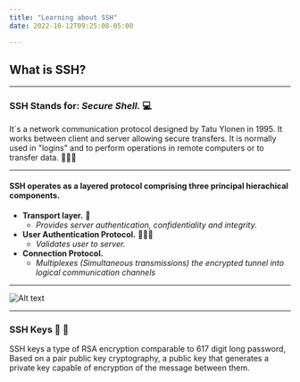 ```yaml
---
title: "Learning about SSH"
date: 2022-10-12T09:25:08-05:00

---
```


## What is SSH?
--------------------------------------



### SSH Stands for: *Secure Shell.* 💻

It´s a network communication protocol designed by Tatu Ylonen in 1995.
It works between client and server allowing secure transfers.
It is normally used in "logins" and to perform operations in remote computers or to transfer data. 🧑🏻‍💻

---------------------------------------

#### SSH operates as a layered protocol comprising three principal hierachical components.

- **Transport layer.** 🚌
	- *Provides server authentication, confidentiality and integrity.*
- **User Authentication Protocol.** 🧑🏻‍💻
	- *Validates user to server.*
- **Connection Protocol.**
	- *Multiplexes (Simultaneous transmissions) the encrypted tunnel into logical communication channels*

-----------------------------------------

![Alt text](https://miro.medium.com/max/1400/0*mkP-2860fZWRGWMK.png "Example1.1 From miro")

------------------------------------------

### SSH Keys 🔑 🔐

SSH keys a type of RSA encryption comparable to 617 digit long password, Based on a pair public key cryptography, a public key that generates a private key capable of encryption of the message between them. 



